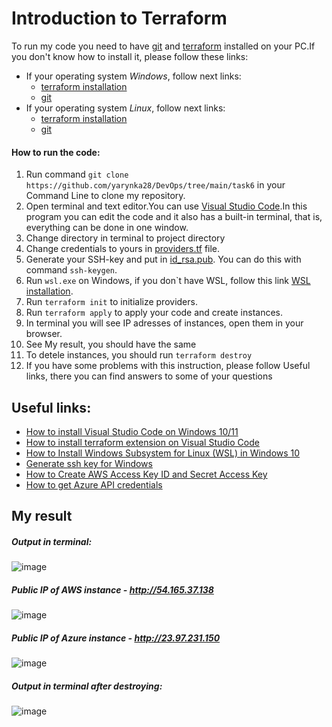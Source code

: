 # Introduction to Terraform
To run my code you need to have [git](https://git-scm.com/downloads) and [terraform](https://developer.hashicorp.com/terraform/tutorials/aws-get-started/install-cli) installed on your PC.If you don't know how to install it, please follow these links:
- If your operating system *Windows*, follow next links:
  - [terraform installation](https://www.youtube.com/watch?v=Cn6xYf0QJME)
  - [git](https://www.youtube.com/watch?v=4xqVv2lTo40)
- If your operating system *Linux*, follow next links:
  - [terraform installation](https://www.youtube.com/watch?v=lSeKvTJN2ac)
  - [git](https://www.youtube.com/watch?v=PLQQ3tJwBJg)

#### How to run the code:
1. Run command `git clone https://github.com/yarynka28/DevOps/tree/main/task6` in your Command Line to clone my repository.
2. Open terminal and text editor.You can use [Visual Studio Code](https://code.visualstudio.com/download).In this program you can edit the code and it also has a built-in terminal, that is, everything can be done in one window.
3. Change directory in terminal to project directory
4. Change credentials to yours in [providers.tf](providers.tf) file.
5. Generate your SSH-key and put in [id_rsa.pub](id_rsa.pub). You can do this with command `ssh-keygen`.
6. Run `wsl.exe` on Windows, if you don`t have WSL, follow this link [WSL installation](https://learn.microsoft.com/ru-ru/windows/wsl/install).
7. Run `terraform init` to initialize providers.
8. Run `terraform apply`  to apply your code and create instances.
9. In terminal you will see IP adresses of instances, open them in your browser.
10. See My result, you should have the same
11. To detele instances, you should run `terraform destroy`
12. If you have some problems with this instruction, please follow Useful links, there you can find answers to some of your questions

## Useful links:
- [How to install Visual Studio Code on Windows 10/11](https://www.youtube.com/watch?v=JPZsB_6yHVo)
- [How to install terraform extension on Visual Studio Code](https://www.youtube.com/watch?v=PfI0fDr5yDc)
- [How to Install Windows Subsystem for Linux (WSL) in Windows 10](https://www.youtube.com/watch?v=GvHc8KvoVIA)
- [Generate ssh key for Windows](https://www.youtube.com/watch?v=oAbYL3bktMA)
- [How to Create AWS Access Key ID and Secret Access Key](https://www.youtube.com/watch?v=4u2HQCSuQpo&t=165s)
- [How to get Azure API credentials](https://www.youtube.com/watch?v=WygwzN9FfMQ)

## My result
##### Output in terminal:
![image](https://user-images.githubusercontent.com/104198926/210243645-3d19e2c7-1a8a-4e4e-87c3-9c2540d64c97.png)

##### Public IP of AWS instance - *http://54.165.37.138*
![image](https://user-images.githubusercontent.com/104198926/210243690-130db5c0-9f06-4017-b9f9-636f2235ee9e.png)

##### Public IP of Azure instance - *http://23.97.231.150*
![image](https://user-images.githubusercontent.com/104198926/210243728-a94d8635-4eee-44b3-8ef8-0c4fbcb86242.png)

##### Output in terminal after destroying:
![image](https://user-images.githubusercontent.com/104198926/210838515-3b821ebf-bfba-4820-86e9-2881408be930.png)

